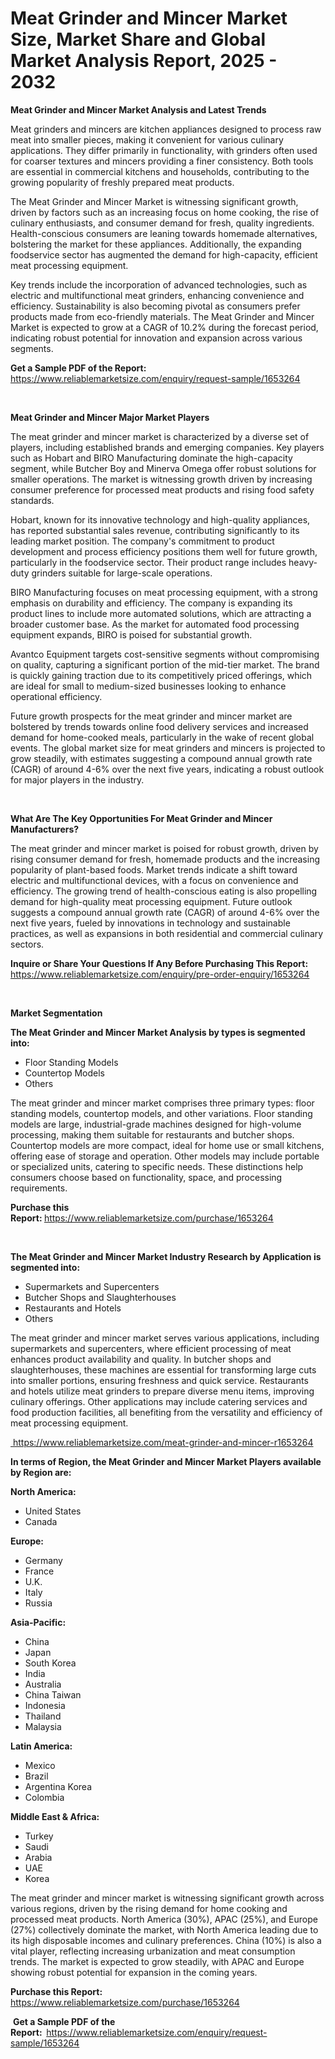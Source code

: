 <p><h1>Meat Grinder and Mincer Market Size, Market Share and Global Market Analysis Report, 2025 - 2032</h1></p><p><strong>Meat Grinder and Mincer Market Analysis and Latest Trends</strong></p>
<p><p>Meat grinders and mincers are kitchen appliances designed to process raw meat into smaller pieces, making it convenient for various culinary applications. They differ primarily in functionality, with grinders often used for coarser textures and mincers providing a finer consistency. Both tools are essential in commercial kitchens and households, contributing to the growing popularity of freshly prepared meat products.</p><p>The Meat Grinder and Mincer Market is witnessing significant growth, driven by factors such as an increasing focus on home cooking, the rise of culinary enthusiasts, and consumer demand for fresh, quality ingredients. Health-conscious consumers are leaning towards homemade alternatives, bolstering the market for these appliances. Additionally, the expanding foodservice sector has augmented the demand for high-capacity, efficient meat processing equipment.</p><p>Key trends include the incorporation of advanced technologies, such as electric and multifunctional meat grinders, enhancing convenience and efficiency. Sustainability is also becoming pivotal as consumers prefer products made from eco-friendly materials. The Meat Grinder and Mincer Market is expected to grow at a CAGR of 10.2% during the forecast period, indicating robust potential for innovation and expansion across various segments.</p></p>
<p><strong>Get a Sample PDF of the Report:&nbsp;</strong> <a href="https://www.reliablemarketsize.com/enquiry/request-sample/1653264?utm_campaign=2479&utm_medium=2&utm_source=Github&utm_content=ia&utm_term=18042025&utm_id=meat-grinder-and-mincer">https://www.reliablemarketsize.com/enquiry/request-sample/1653264</a></p>
<p>&nbsp;</p>
<p><strong>Meat Grinder and Mincer Major Market Players</strong></p>
<p><p>The meat grinder and mincer market is characterized by a diverse set of players, including established brands and emerging companies. Key players such as Hobart and BIRO Manufacturing dominate the high-capacity segment, while Butcher Boy and Minerva Omega offer robust solutions for smaller operations. The market is witnessing growth driven by increasing consumer preference for processed meat products and rising food safety standards.</p><p>Hobart, known for its innovative technology and high-quality appliances, has reported substantial sales revenue, contributing significantly to its leading market position. The company's commitment to product development and process efficiency positions them well for future growth, particularly in the foodservice sector. Their product range includes heavy-duty grinders suitable for large-scale operations.</p><p>BIRO Manufacturing focuses on meat processing equipment, with a strong emphasis on durability and efficiency. The company is expanding its product lines to include more automated solutions, which are attracting a broader customer base. As the market for automated food processing equipment expands, BIRO is poised for substantial growth.</p><p>Avantco Equipment targets cost-sensitive segments without compromising on quality, capturing a significant portion of the mid-tier market. The brand is quickly gaining traction due to its competitively priced offerings, which are ideal for small to medium-sized businesses looking to enhance operational efficiency.</p><p>Future growth prospects for the meat grinder and mincer market are bolstered by trends towards online food delivery services and increased demand for home-cooked meals, particularly in the wake of recent global events. The global market size for meat grinders and mincers is projected to grow steadily, with estimates suggesting a compound annual growth rate (CAGR) of around 4-6% over the next five years, indicating a robust outlook for major players in the industry.</p></p>
<p>&nbsp;</p>
<p><strong>What Are The Key Opportunities For Meat Grinder and Mincer Manufacturers?</strong></p>
<p><p>The meat grinder and mincer market is poised for robust growth, driven by rising consumer demand for fresh, homemade products and the increasing popularity of plant-based foods. Market trends indicate a shift toward electric and multifunctional devices, with a focus on convenience and efficiency. The growing trend of health-conscious eating is also propelling demand for high-quality meat processing equipment. Future outlook suggests a compound annual growth rate (CAGR) of around 4-6% over the next five years, fueled by innovations in technology and sustainable practices, as well as expansions in both residential and commercial culinary sectors.</p></p>
<p><strong>Inquire or Share Your Questions If Any Before Purchasing This Report:</strong> <a href="https://www.reliablemarketsize.com/enquiry/pre-order-enquiry/1653264?utm_campaign=2479&utm_medium=2&utm_source=Github&utm_content=ia&utm_term=18042025&utm_id=meat-grinder-and-mincer">https://www.reliablemarketsize.com/enquiry/pre-order-enquiry/1653264</a></p>
<p>&nbsp;</p>
<p><strong>Market Segmentation</strong></p>
<p><strong>The Meat Grinder and Mincer Market Analysis by types is segmented into:</strong></p>
<p><ul><li>Floor Standing Models</li><li>Countertop Models</li><li>Others</li></ul></p>
<p><p>The meat grinder and mincer market comprises three primary types: floor standing models, countertop models, and other variations. Floor standing models are large, industrial-grade machines designed for high-volume processing, making them suitable for restaurants and butcher shops. Countertop models are more compact, ideal for home use or small kitchens, offering ease of storage and operation. Other models may include portable or specialized units, catering to specific needs. These distinctions help consumers choose based on functionality, space, and processing requirements.</p></p>
<p><strong>Purchase this Report:&nbsp;</strong><a href="https://www.reliablemarketsize.com/purchase/1653264?utm_campaign=2479&utm_medium=2&utm_source=Github&utm_content=ia&utm_term=18042025&utm_id=meat-grinder-and-mincer">https://www.reliablemarketsize.com/purchase/1653264</a></p>
<p>&nbsp;</p>
<p><strong>The Meat Grinder and Mincer Market Industry Research by Application is segmented into:</strong></p>
<p><ul><li>Supermarkets and Supercenters</li><li>Butcher Shops and Slaughterhouses</li><li>Restaurants and Hotels</li><li>Others</li></ul></p>
<p><p>The meat grinder and mincer market serves various applications, including supermarkets and supercenters, where efficient processing of meat enhances product availability and quality. In butcher shops and slaughterhouses, these machines are essential for transforming large cuts into smaller portions, ensuring freshness and quick service. Restaurants and hotels utilize meat grinders to prepare diverse menu items, improving culinary offerings. Other applications may include catering services and food production facilities, all benefiting from the versatility and efficiency of meat processing equipment.</p></p>
<p><a href="https://www.reliablemarketsize.com/meat-grinder-and-mincer-r1653264?utm_campaign=2479&utm_medium=2&utm_source=Github&utm_content=ia&utm_term=18042025&utm_id=meat-grinder-and-mincer">&nbsp;https://www.reliablemarketsize.com/meat-grinder-and-mincer-r1653264</a></p>
<p><strong>In terms of Region, the Meat Grinder and Mincer Market Players available by Region are:</strong></p>
<p>
    <p> <strong> North America: </strong>
        <ul>
            <li>United States</li>
            <li>Canada</li>
        </ul>
        </p> 
    <p> <strong> Europe: </strong>
        <ul>
            <li>Germany</li>
            <li>France</li>
            <li>U.K.</li>
            <li>Italy</li>
            <li>Russia</li>
        </ul>
        </p> 
    <p> <strong> Asia-Pacific: </strong>
        <ul>
            <li>China</li>
            <li>Japan</li>
            <li>South Korea</li>
            <li>India</li>
            <li>Australia</li>
            <li>China Taiwan</li>
            <li>Indonesia</li>
            <li>Thailand</li>
            <li>Malaysia</li>
        </ul>
        </p> 
    <p> <strong> Latin America: </strong>
        <ul>
            <li>Mexico</li>
            <li>Brazil</li>
            <li>Argentina Korea</li>
            <li>Colombia</li>
        </ul>
        </p> 
    <p> <strong> Middle East & Africa: </strong>
        <ul>
            <li>Turkey</li>
            <li>Saudi</li>
            <li>Arabia</li>
            <li>UAE</li>
            <li>Korea</li>
        </ul>
    </p>
    </p>
<p><p>The meat grinder and mincer market is witnessing significant growth across various regions, driven by the rising demand for home cooking and processed meat products. North America (30%), APAC (25%), and Europe (27%) collectively dominate the market, with North America leading due to its high disposable incomes and culinary preferences. China (10%) is also a vital player, reflecting increasing urbanization and meat consumption trends. The market is expected to grow steadily, with APAC and Europe showing robust potential for expansion in the coming years.</p></p>
<p><strong>Purchase this Report: </strong><a href="https://www.reliablemarketsize.com/purchase/1653264?utm_campaign=2479&utm_medium=2&utm_source=Github&utm_content=ia&utm_term=18042025&utm_id=meat-grinder-and-mincer">https://www.reliablemarketsize.com/purchase/1653264</a></p>
<p>&nbsp;<strong>Get a Sample PDF of the Report:&nbsp;&nbsp;</strong><a href="https://www.reliablemarketsize.com/enquiry/request-sample/1653264?utm_campaign=2479&utm_medium=2&utm_source=Github&utm_content=ia&utm_term=18042025&utm_id=meat-grinder-and-mincer">https://www.reliablemarketsize.com/enquiry/request-sample/1653264</a></p>
<p><strong></strong></p>
<p><p></p><p></p><p></p></p>